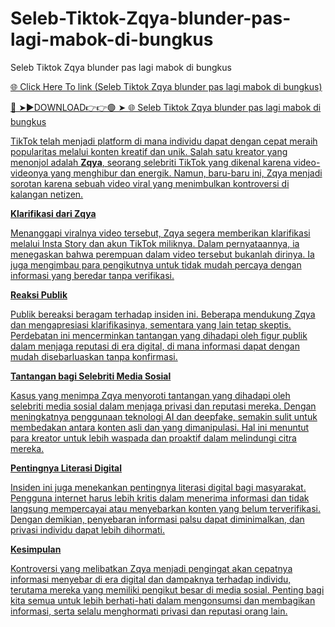 # Seleb-Tiktok-Zqya-blunder-pas-lagi-mabok-di-bungkus
Seleb Tiktok Zqya blunder pas lagi mabok di bungkus

<a href="https://qomlix.cfd/UYFGUI"> 🌐 Click Here To link (Seleb Tiktok Zqya blunder pas lagi mabok di bungkus)

🔴 ➤►DOWNLOAD👉👉🟢 ➤  <a href="https://qomlix.cfd/UYFGUI"> 🌐 Seleb Tiktok Zqya blunder pas lagi mabok di bungkus

TikTok telah menjadi platform di mana individu dapat dengan cepat meraih popularitas melalui konten kreatif dan unik. Salah satu kreator yang menonjol adalah **Zqya**, seorang selebriti TikTok yang dikenal karena video-videonya yang menghibur dan energik. Namun, baru-baru ini, Zqya menjadi sorotan karena sebuah video viral yang menimbulkan kontroversi di kalangan netizen.

**Klarifikasi dari Zqya**

Menanggapi viralnya video tersebut, Zqya segera memberikan klarifikasi melalui Insta Story dan akun TikTok miliknya. Dalam pernyataannya, ia menegaskan bahwa perempuan dalam video tersebut bukanlah dirinya. Ia juga mengimbau para pengikutnya untuk tidak mudah percaya dengan informasi yang beredar tanpa verifikasi. 

**Reaksi Publik**

Publik bereaksi beragam terhadap insiden ini. Beberapa mendukung Zqya dan mengapresiasi klarifikasinya, sementara yang lain tetap skeptis. Perdebatan ini mencerminkan tantangan yang dihadapi oleh figur publik dalam menjaga reputasi di era digital, di mana informasi dapat dengan mudah disebarluaskan tanpa konfirmasi.

**Tantangan bagi Selebriti Media Sosial**

Kasus yang menimpa Zqya menyoroti tantangan yang dihadapi oleh selebriti media sosial dalam menjaga privasi dan reputasi mereka. Dengan meningkatnya penggunaan teknologi AI dan deepfake, semakin sulit untuk membedakan antara konten asli dan yang dimanipulasi. Hal ini menuntut para kreator untuk lebih waspada dan proaktif dalam melindungi citra mereka.

**Pentingnya Literasi Digital**

Insiden ini juga menekankan pentingnya literasi digital bagi masyarakat. Pengguna internet harus lebih kritis dalam menerima informasi dan tidak langsung mempercayai atau menyebarkan konten yang belum terverifikasi. Dengan demikian, penyebaran informasi palsu dapat diminimalkan, dan privasi individu dapat lebih dihormati.

**Kesimpulan**

Kontroversi yang melibatkan Zqya menjadi pengingat akan cepatnya informasi menyebar di era digital dan dampaknya terhadap individu, terutama mereka yang memiliki pengikut besar di media sosial. Penting bagi kita semua untuk lebih berhati-hati dalam mengonsumsi dan membagikan informasi, serta selalu menghormati privasi dan reputasi orang lain. 

